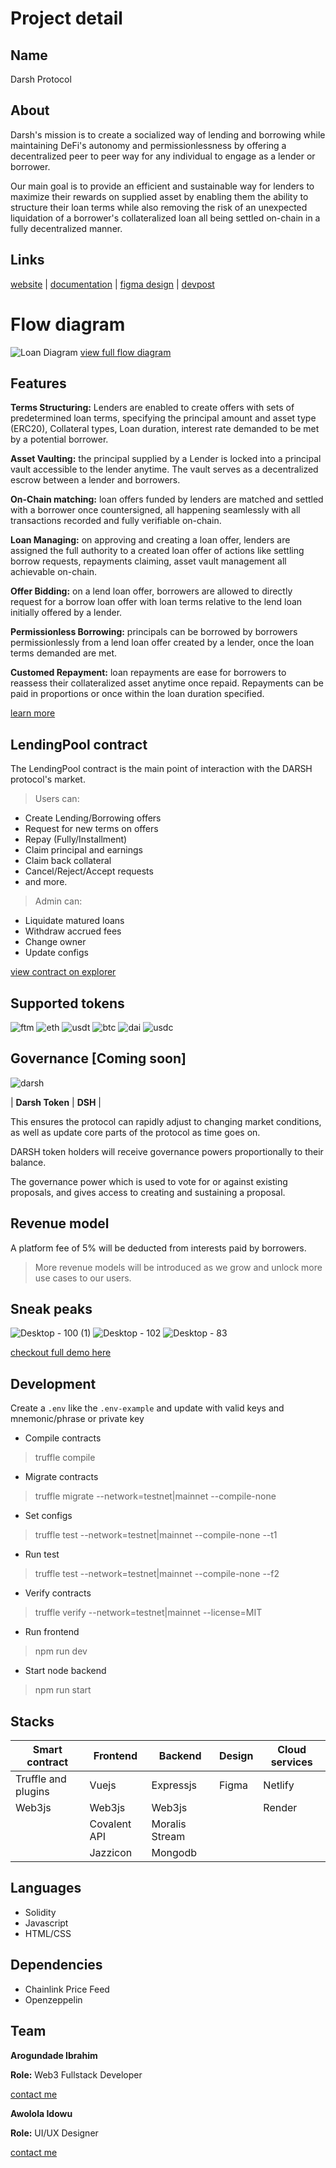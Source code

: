 # Project detail
## Name
Darsh Protocol

## About
Darsh's mission is to create a socialized way of lending and borrowing while maintaining DeFi's autonomy and permissionlessness by offering a decentralized peer to peer way for any individual to engage as a lender or borrower.

Our main goal is to provide an efficient and sustainable way for lenders to maximize their rewards on supplied asset by enabling them the ability to structure their loan terms while also removing the risk of an unexpected liquidation of a borrower's collateralized loan all being settled on-chain in a fully decentralized manner.

## Links
[website](https://darshprotocol.netlify.app) | [documentation](https://darshprotocol.gitbook.io/product-docs) | [figma design](https://darshprotocol.gitbook.io/product-docs) | [devpost](https://devpost.com/software/darsh-protocol)

# Flow diagram
![Loan Diagram](https://user-images.githubusercontent.com/123966451/222807924-377c0485-182d-468a-a16c-978bd75d9317.png)
[view full flow diagram](https://www.figma.com/file/iqIY47PfSbBb0W6fQH835c/Darsh-Flow-Charts?node-id=0%3A1&t=C66NhTmJgB4HB12L-0)

## Features

**Terms Structuring:** Lenders are enabled to create offers with sets of predetermined loan terms, specifying the principal amount and asset type (ERC20), Collateral types, Loan duration, interest rate demanded to be met by a potential borrower.

**Asset Vaulting:** the principal supplied by a Lender is locked into a principal vault accessible to the lender anytime. The vault serves as a decentralized escrow between a lender and borrowers.

**On-Chain matching:** loan offers funded by lenders are matched and settled with a borrower once countersigned, all happening seamlessly with all transactions recorded and fully verifiable on-chain.

**Loan Managing:** on approving and creating a loan offer, lenders are assigned the full authority to a created loan offer of actions like settling borrow requests, repayments claiming, asset vault management all achievable on-chain.

**Offer Bidding:** on a lend loan offer, borrowers are allowed to directly request for a borrow loan offer with loan terms relative to the lend loan initially offered by a lender.

**Permissionless Borrowing:** principals can be borrowed by borrowers permissionlessly from a lend loan offer created by a lender, once the loan terms demanded are met.

**Customed Repayment:** loan repayments are ease for borrowers to reassess their collateralized asset anytime once repaid. Repayments can be paid in proportions or once within the loan duration specified.

[learn more](https://darshprotocol.gitbook.io/product-docs)

## LendingPool contract
The LendingPool contract is the main point of interaction with the DARSH protocol's market.

 > Users can:
 - Create Lending/Borrowing offers
 - Request for new terms on offers
 - Repay (Fully/Installment)
 - Claim principal and earnings
 - Claim back collateral
 - Cancel/Reject/Accept requests
 - and more.

 > Admin can:
 - Liquidate matured loans
 - Withdraw accrued fees
 - Change owner
 - Update configs
 
 [view contract on explorer](https://ftmscan.com/address/0xb9669c5d15cbFB85A7E26DA7cEffAEa91f942E7e#code)
 
## Supported tokens
![ftm](https://user-images.githubusercontent.com/123966451/222814337-c1378fdd-3dd5-4e57-9e1f-b8a9d830f91f.png)
![eth](https://user-images.githubusercontent.com/123966451/222814336-3cb5e554-a981-4ff8-86f6-ea7b4f6f1e2d.png)
![usdt](https://user-images.githubusercontent.com/123966451/222814331-f617e15b-8ae9-4c36-a6c9-7ad50c400348.png)
![btc](https://user-images.githubusercontent.com/123966451/222814332-2954a827-153d-492c-97c6-6a1a49715b8f.png)
![dai](https://user-images.githubusercontent.com/123966451/222814334-d291e5d5-0932-4ea4-85ae-e91323f2745c.png)
![usdc](https://user-images.githubusercontent.com/123966451/222814326-154b1313-b1bd-412c-92c6-3a451988293f.png)

## Governance [Coming soon]

![darsh](https://user-images.githubusercontent.com/123966451/222815877-9c242f12-2477-4396-88c5-709d848c4f3b.png)

| **Darsh Token** | **DSH** |

This ensures the protocol can rapidly adjust to changing market conditions, as well as update core parts of the protocol as time goes on.

DARSH token holders will receive governance powers proportionally to their balance.

The governance power which is used to vote for or against existing proposals, and gives access to creating and sustaining a proposal.

## Revenue model
A platform fee of 5% will be deducted from interests paid by borrowers.
> More revenue models will be introduced as we grow and unlock more use cases to our users.

## Sneak peaks
![Desktop - 100 (1)](https://user-images.githubusercontent.com/123966451/222903210-45840f83-0d05-440b-a555-925f38325b50.png)
![Desktop - 102](https://user-images.githubusercontent.com/123966451/222903213-1e17b8cc-4cf8-49e4-b87d-dec96e7050ef.png)
![Desktop - 83](https://user-images.githubusercontent.com/123966451/222903216-c726512a-c815-4fa8-b533-0fe76bca9f13.png)

[checkout full demo here](https://darshprotocol.netlify.app)

## Development
Create a `.env` like the `.env-example` and update with valid keys and mnemonic/phrase or private key

 - Compile contracts

> truffle compile

- Migrate contracts

> truffle migrate --network=testnet|mainnet --compile-none

- Set configs

> truffle test --network=testnet|mainnet --compile-none --t1

- Run test

> truffle test --network=testnet|mainnet --compile-none --f2

- Verify contracts

> truffle verify --network=testnet|mainnet <contracts> --license=MIT

- Run frontend
> npm run dev
 
- Start node backend
> npm run start

## Stacks
 | Smart contract | Frontend | Backend | Design | Cloud services |
 |--|--|--| -- |--|
 | Truffle and plugins | Vuejs | Expressjs | Figma | Netlify |
 |Web3js|Web3js|Web3js||Render|
 ||Covalent API| Moralis Stream|||
 ||Jazzicon|Mongodb|||


## Languages
- Solidity
- Javascript
- HTML/CSS

## Dependencies
- Chainlink Price Feed
- Openzeppelin

## Team
**Arogundade Ibrahim**
 
**Role:** Web3 Fullstack Developer
 
[contact me](https://linktr.ee/devarogundade)

 
 
**Awolola Idowu**
 
**Role:** UI/UX Designer
 
[contact me](https://www.pip.me/Kryptograph)
